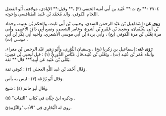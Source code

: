 ٣٧٠٤ -** بخ ت:** عُبَيد بن أَبي أمية الحنفي (٣) ،** وقيل:** الإيادي، مولاهم، أَبُو الفضل اللحام الكوفي، والد مُحَمَّد بْن عُبَيد الطنافسي وإخوته.

**رَوَى عَن:** إِسْمَاعِيل بْن عَبْد الرحمن السدي، وحبيب بْن أَبي ثابت، والحكم بْن عتيبة، وحماد بْن أَبي سُلَيْمان، وسَعِيد بْن عَمْرو بْن أشوع، وعامر الشعبي، ونقيع أَبِي دَاوُد الأعمى، وأبي مرة يَعْلَى بْن مرة الكوفي (بخ) ، وأبي بردة بْن أَبي موسى الأشعري، وأخيه أَبِي بَكْر بْن أَبي موسى (ت) .

**رَوَى عَنه:** إسماعيل بن زكريا (بخ) ، وسقيان الثَّوْرِي، وأَبُو زهير عَبْد الرحمن بْن مغراء، وابناه عُمَر بْن عُبَيد (ت) ، ويَعْلَى بْن عُبَيد.قال عَبَّاس الدُّورِيُّ (١) : قيل ليحيى بْن مَعِين: يَعْلَى بْن عُبَيد عَن أَبِيهِ؟** قال:** ثقة.

وَقَال أَحْمَد بْن عَبد اللَّهِ العجلي (٢) : كوفي ثقة.

وَقَال أَبُو زُرْعَة (٣) : ليس به بأس.

وَقَال أبو حاتم (٤) : شيخ.

وذكره ابنُ حِبَّان في كتاب "الثقات" (٥) .

روى له الْبُخَارِي فِي "الأدب"والتِّرْمِذِيّ.